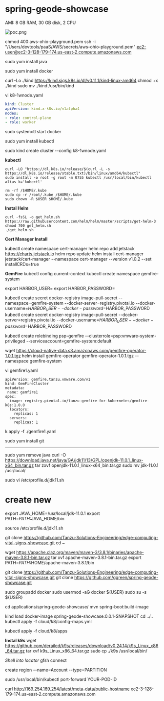 # spring-geode-showcase
AMI: 8 GB RAM, 30 GB disk, 2 CPU

![poc.png](docs/images/poc.png)

chmod 400 aws-ohio-playground.pem
ssh -i "/Users/devtools/paaS/AWS/secrets/aws-ohio-playground.pem"  ec2-user@ec2-3-128-179-174.us-east-2.compute.amazonaws.com

sudo yum install java

sudo yum install docker

curl -Lo ./kind https://kind.sigs.k8s.io/dl/v0.11.1/kind-linux-amd64
chmod +x ./kind
sudo mv ./kind /usr/bin/kind


vi k8-1wnode.yaml


```yaml
kind: Cluster
apiVersion: kind.x-k8s.io/v1alpha4
nodes:
- role: control-plane
- role: worker

```

sudo systemctl start docker

sudo yum install  kubectl

sudo kind create cluster  --config k8-1wnode.yaml




**kubectl**

    curl -LO "https://dl.k8s.io/release/$(curl -L -s https://dl.k8s.io/release/stable.txt)/bin/linux/amd64/kubectl"
    sudo install -o root -g root -m 0755 kubectl /usr/local/bin/kubectl
    alias k='kubectl'

    rm -rf /$HOME/.kube
    sudo cp -r /root/.kube /$HOME/.kube
    sudo chown -R $USER $HOME/.kube


**Instal Helm**

    curl -fsSL -o get_helm.sh https://raw.githubusercontent.com/helm/helm/master/scripts/get-helm-3
    chmod 700 get_helm.sh
    ./get_helm.sh

**Cert Manager Install**

kubectl create namespace cert-manager
helm repo add jetstack https://charts.jetstack.io
helm repo update
helm install cert-manager jetstack/cert-manager --namespace cert-manager  --version v1.0.2 --set installCRDs=true


**GemFire**
kubectl config current-context
kubectl create namespace gemfire-system

export HARBOR_USER=
export HARBOR_PASSWORD=


kubectl create secret docker-registry image-pull-secret --namespace=gemfire-system --docker-server=registry.pivotal.io --docker-username=$HARBOR_USER --docker-password=$HARBOR_PASSWORD
kubectl create secret docker-registry image-pull-secret --docker-server=registry.pivotal.io --docker-username=$HARBOR_USER --docker-password=$HARBOR_PASSWORD


kubectl create rolebinding psp-gemfire --clusterrole=psp:vmware-system-privileged --serviceaccount=gemfire-system:default


wget https://cloud-native-data.s3.amazonaws.com/gemfire-operator-1.0.1.tgz
helm install gemfire-operator gemfire-operator-1.0.1.tgz --namespace gemfire-system


vi gemfire1.yaml
```
apiVersion: gemfire.tanzu.vmware.com/v1
kind: GemFireCluster
metadata:
 name: gemfire1
spec:     
  image: registry.pivotal.io/tanzu-gemfire-for-kubernetes/gemfire-k8s:1.0.0
  locators:           
    replicas: 1                   
  servers:
    replicas: 1     
```

k apply -f ./gemfire1.yaml

sudo yum install git

----
sudo yum remove java
curl -O https://download.java.net/java/GA/jdk11/13/GPL/openjdk-11.0.1_linux-x64_bin.tar.gz
tar zxvf openjdk-11.0.1_linux-x64_bin.tar.gz
sudo mv jdk-11.0.1 /usr/local/

sudo vi /etc/profile.d/jdk11.sh

# create new
export JAVA_HOME=/usr/local/jdk-11.0.1
export PATH=$PATH:$JAVA_HOME/bin

source /etc/profile.d/jdk11.sh


git clone https://github.com/Tanzu-Solutions-Engineering/edge-computing-vital-signs-showcase.git
cd ~

wget https://apache.claz.org/maven/maven-3/3.8.1/binaries/apache-maven-3.8.1-bin.tar.gz
tar xvf apache-maven-3.8.1-bin.tar.gz
export PATH=$PATH:$HOME/apache-maven-3.8.1/bin

git clone https://github.com/Tanzu-Solutions-Engineering/edge-computing-vital-signs-showcase.git
git clone https://github.com/ggreen/spring-geode-showcase.git



sudo groupadd docker
sudo usermod -aG docker ${USER}
sudo su -s ${USER}


cd applications/spring-geode-showcase/
mvn spring-boot:build-image


kind load docker-image spring-geode-showcase:0.0.1-SNAPSHOT
cd ../..
kubectl apply -f cloud/k8/config-maps.yml

kubectl apply -f cloud/k8/apps


**Instal k9s**
wget https://github.com/derailed/k9s/releases/download/v0.24.14/k9s_Linux_x86_64.tar.gz
tar xvf k9s_Linux_x86_64.tar.gz
sudo cp ./k9s /usr/local/bin/


*Shell into locator*
gfsh
connect

create region --name=Account --type=PARTITION


sudo /usr/local/bin/kubectl port-forward YOUR-POD-ID

curl http://169.254.169.254/latest/meta-data/public-hostname
ec2-3-128-179-174.us-east-2.compute.amazonaws.com


